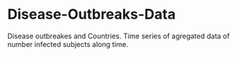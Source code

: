 # Disease-Outbreaks-Data
Disease outbreakes and Countries. Time series of agregated data of number infected subjects along time.
